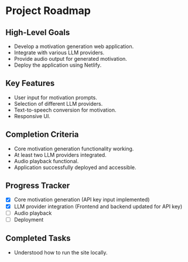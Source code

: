 # Project Roadmap

## High-Level Goals
- Develop a motivation generation web application.
- Integrate with various LLM providers.
- Provide audio output for generated motivation.
- Deploy the application using Netlify.

## Key Features
- User input for motivation prompts.
- Selection of different LLM providers.
- Text-to-speech conversion for motivation.
- Responsive UI.

## Completion Criteria
- Core motivation generation functionality working.
- At least two LLM providers integrated.
- Audio playback functional.
- Application successfully deployed and accessible.

## Progress Tracker
- [x] Core motivation generation (API key input implemented)
- [x] LLM provider integration (Frontend and backend updated for API key)
- [ ] Audio playback
- [ ] Deployment

## Completed Tasks
- Understood how to run the site locally.
